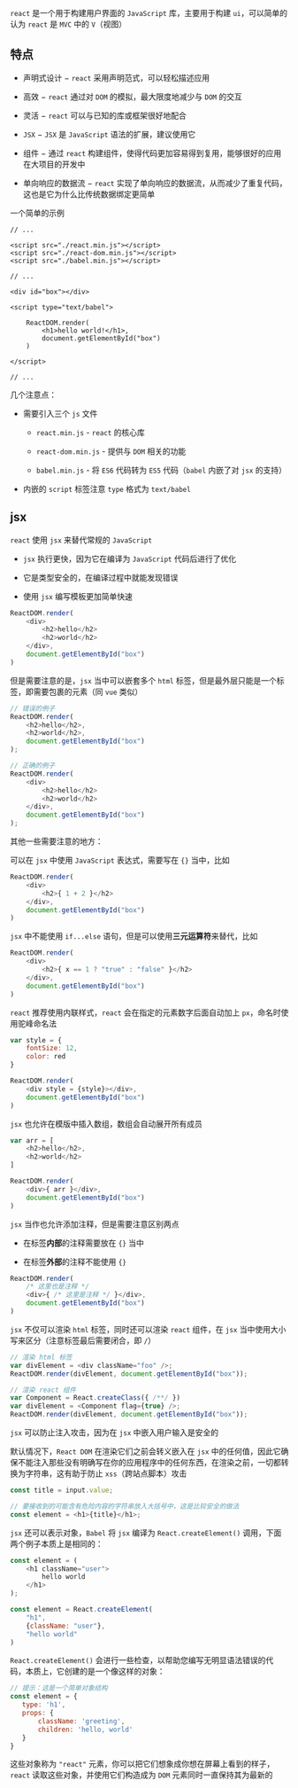 `react` 是一个用于构建用户界面的 `JavaScript` 库，主要用于构建 `ui`，可以简单的认为 `react` 是 `MVC` 中的 `V`（视图）

## 特点

* 声明式设计 − `react` 采用声明范式，可以轻松描述应用

* 高效 − `react` 通过对 `DOM` 的模拟，最大限度地减少与 `DOM` 的交互

* 灵活 − `react` 可以与已知的库或框架很好地配合

* `JSX` − `JSX` 是 `JavaScript` 语法的扩展，建议使用它

* 组件 − 通过 `react` 构建组件，使得代码更加容易得到复用，能够很好的应用在大项目的开发中

* 单向响应的数据流 − `react` 实现了单向响应的数据流，从而减少了重复代码，这也是它为什么比传统数据绑定更简单

一个简单的示例

```
// ...

<script src="./react.min.js"></script>
<script src="./react-dom.min.js"></script>
<script src="./babel.min.js"></script>

// ...

<div id="box"></div>

<script type="text/babel">

    ReactDOM.render(
        <h1>hello world!</h1>,
        document.getElementById("box")
    )

</script>

// ...
```

几个注意点：

* 需要引入三个 `js` 文件

  * `react.min.js` - `react` 的核心库

  * `react-dom.min.js` - 提供与 `DOM` 相关的功能

  * `babel.min.js` - 将 `ES6` 代码转为 `ES5` 代码（`babel` 内嵌了对 `jsx` 的支持）

* 内嵌的 `script` 标签注意 `type` 格式为 `text/babel`


## jsx

`react` 使用 `jsx` 来替代常规的 `JavaScript`

* `jsx` 执行更快，因为它在编译为 `JavaScript` 代码后进行了优化

* 它是类型安全的，在编译过程中就能发现错误

* 使用 `jsx` 编写模板更加简单快速

```js
ReactDOM.render(
    <div>
        <h2>hello</h2>
        <h2>world</h2>
    </div>,
    document.getElementById("box")
)
```

但是需要注意的是，`jsx` 当中可以嵌套多个 `html` 标签，但是最外层只能是一个标签，即需要包裹的元素（同 `vue` 类似）

```js
// 错误的例子
ReactDOM.render(
    <h2>hello</h2>,
    <h2>world</h2>,
    document.getElementById("box")
);

// 正确的例子
ReactDOM.render(
    <div>
        <h2>hello</h2>
        <h2>world</h2>
    </div>,
    document.getElementById("box")
);
```

其他一些需要注意的地方：

可以在 `jsx` 中使用 `JavaScript` 表达式，需要写在 `{}` 当中，比如

```js
ReactDOM.render(
    <div>
        <h2>{ 1 + 2 }</h2>
    </div>,
    document.getElementById("box")
)
```

`jsx` 中不能使用 `if...else` 语句，但是可以使用**三元运算符**来替代，比如 

```js
ReactDOM.render(
    <div>
        <h2>{ x == 1 ? "true" : "false" }</h2>
    </div>,
    document.getElementById("box")
)
```

`react` 推荐使用内联样式，`react` 会在指定的元素数字后面自动加上 `px`，命名时使用驼峰命名法

```js
var style = {
    fontSize: 12,
    color: red
}

ReactDOM.render(
    <div style = {style}></div>,
    document.getElementById("box")
)
```

`jsx` 也允许在模版中插入数组，数组会自动展开所有成员

```js
var arr = [
    <h2>hello</h2>,
    <h2>world</h2>
]

ReactDOM.render(
    <div>{ arr }</div>,
    document.getElementById("box")
)
```

`jsx` 当作也允许添加注释，但是需要注意区别两点

* 在标签**内部**的注释需要放在 `{}` 当中

* 在标签**外部**的注释不能使用 `{}`

```js
ReactDOM.render(
    /* 这里也是注释 */
    <div>{ /* 这里是注释 */ }</div>,
    document.getElementById("box")
)
```

`jsx` 不仅可以渲染 `html` 标签，同时还可以渲染 `react` 组件，在 `jsx` 当中使用大小写来区分（注意标签最后需要闭合，即 `/`）

```js
// 渲染 html 标签
var divElement = <div className="foo" />;
ReactDOM.render(divElement, document.getElementById("box"));

// 渲染 react 组件
var Component = React.createClass({ /**/ })
var divElement = <Component flag={true} />;
ReactDOM.render(divElement, document.getElementById("box"));
```



`jsx` 可以防止注入攻击，因为在 `jsx` 中嵌入用户输入是安全的

默认情况下，`React DOM` 在渲染它们之前会转义嵌入在 `jsx` 中的任何值，因此它确保不能注入那些没有明确写在你的应用程序中的任何东西，在渲染之前，一切都转换为字符串，这有助于防止 `xss`（跨站点脚本）攻击

```js
const title = input.value;

// 要接收到的可能含有危险内容的字符串放入大括号中，这是比较安全的做法
const element = <h1>{title}</h1>;
```

`jsx` 还可以表示对象，`Babel` 将 `jsx` 编译为 `React.createElement()` 调用，下面两个例子本质上是相同的：

```js
const element = (
    <h1 className="user">
        hello world
    </h1>
);

const element = React.createElement(
    "h1",
    {className: "user"},
    "hello world"
)
```

`React.createElement()` 会进行一些检查，以帮助您编写无明显语法错误的代码，本质上，它创建的是一个像这样的对象：

```js
// 提示：这是一个简单对象结构
const element = {
   type: 'h1',
   props: {
       className: 'greeting',
       children: 'hello, world'
   }
}
```

这些对象称为 `"react"` 元素，你可以把它们想象成你想在屏幕上看到的样子，`react` 读取这些对象，并使用它们构造成为 `DOM` 元素同时一直保持其为最新的